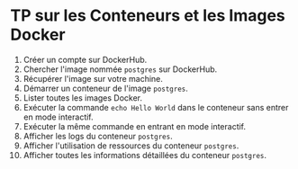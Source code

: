 # TP sur les Conteneurs et les Images Docker

1. Créer un compte sur DockerHub.
2. Chercher l'image nommée `postgres` sur DockerHub.
3. Récupérer l'image sur votre machine.
4. Démarrer un conteneur de l'image `postgres`.
5. Lister toutes les images Docker.
6. Exécuter la commande `echo Hello World` dans le conteneur sans entrer en mode interactif.
7. Exécuter la même commande en entrant en mode interactif.
8. Afficher les logs du conteneur `postgres`.
9. Afficher l'utilisation de ressources du conteneur `postgres`.
10. Afficher toutes les informations détaillées du conteneur `postgres`.